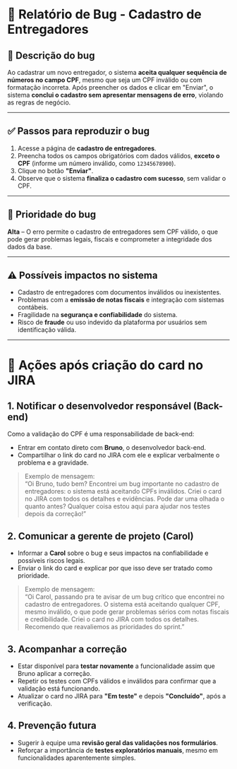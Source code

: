 
# 🐞 Relatório de Bug - Cadastro de Entregadores

## 📌 Descrição do bug
Ao cadastrar um novo entregador, o sistema **aceita qualquer sequência de números no campo CPF**, mesmo que seja um CPF inválido ou com formatação incorreta. Após preencher os dados e clicar em "Enviar", o sistema **conclui o cadastro sem apresentar mensagens de erro**, violando as regras de negócio.

---

## ✅ Passos para reproduzir o bug

1. Acesse a página de **cadastro de entregadores**.
2. Preencha todos os campos obrigatórios com dados válidos, **exceto o CPF** (informe um número inválido, como `12345678900`).
3. Clique no botão **"Enviar"**.
4. Observe que o sistema **finaliza o cadastro com sucesso**, sem validar o CPF.

---

## 🚨 Prioridade do bug
**Alta** – O erro permite o cadastro de entregadores sem CPF válido, o que pode gerar problemas legais, fiscais e comprometer a integridade dos dados da base.

---

## ⚠️ Possíveis impactos no sistema

- Cadastro de entregadores com documentos inválidos ou inexistentes.
- Problemas com a **emissão de notas fiscais** e integração com sistemas contábeis.
- Fragilidade na **segurança e confiabilidade** do sistema.
- Risco de **fraude** ou uso indevido da plataforma por usuários sem identificação válida.

---

# 📣 Ações após criação do card no JIRA

## 1. Notificar o desenvolvedor responsável (Back-end)
Como a validação do CPF é uma responsabilidade de back-end:

- Entrar em contato direto com **Bruno**, o desenvolvedor back-end.
- Compartilhar o link do card no JIRA com ele e explicar verbalmente o problema e a gravidade.

> Exemplo de mensagem:  
> “Oi Bruno, tudo bem? Encontrei um bug importante no cadastro de entregadores: o sistema está aceitando CPFs inválidos. Criei o card no JIRA com todos os detalhes e evidências. Pode dar uma olhada o quanto antes? Qualquer coisa estou aqui para ajudar nos testes depois da correção!”

## 2. Comunicar a gerente de projeto (Carol)
- Informar a **Carol** sobre o bug e seus impactos na confiabilidade e possíveis riscos legais.
- Enviar o link do card e explicar por que isso deve ser tratado como prioridade.

> Exemplo de mensagem:  
> “Oi Carol, passando pra te avisar de um bug crítico que encontrei no cadastro de entregadores. O sistema está aceitando qualquer CPF, mesmo inválido, o que pode gerar problemas sérios com notas fiscais e credibilidade. Criei o card no JIRA com todos os detalhes. Recomendo que reavaliemos as prioridades do sprint.”

## 3. Acompanhar a correção
- Estar disponível para **testar novamente** a funcionalidade assim que Bruno aplicar a correção.
- Repetir os testes com CPFs válidos e inválidos para confirmar que a validação está funcionando.
- Atualizar o card no JIRA para **"Em teste"** e depois **"Concluído"**, após a verificação.

## 4. Prevenção futura
- Sugerir à equipe uma **revisão geral das validações nos formulários**.
- Reforçar a importância de **testes exploratórios manuais**, mesmo em funcionalidades aparentemente simples.
